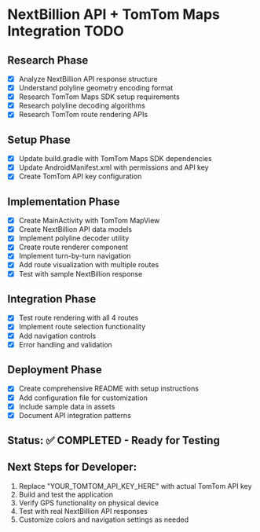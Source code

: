 # NextBillion API + TomTom Maps Integration TODO

## Research Phase
- [x] Analyze NextBillion API response structure
- [x] Understand polyline geometry encoding format
- [x] Research TomTom Maps SDK setup requirements
- [x] Research polyline decoding algorithms
- [x] Research TomTom route rendering APIs

## Setup Phase
- [x] Update build.gradle with TomTom Maps SDK dependencies
- [x] Update AndroidManifest.xml with permissions and API key
- [x] Create TomTom API key configuration

## Implementation Phase
- [x] Create MainActivity with TomTom MapView
- [x] Create NextBillion API data models
- [x] Implement polyline decoder utility
- [x] Create route renderer component
- [x] Implement turn-by-turn navigation
- [x] Add route visualization with multiple routes
- [x] Test with sample NextBillion response

## Integration Phase
- [x] Test route rendering with all 4 routes
- [x] Implement route selection functionality
- [x] Add navigation controls
- [x] Error handling and validation

## Deployment Phase
- [x] Create comprehensive README with setup instructions
- [x] Add configuration file for customization
- [x] Include sample data in assets
- [x] Document API integration patterns

## Status: ✅ COMPLETED - Ready for Testing

## Next Steps for Developer:
1. Replace "YOUR_TOMTOM_API_KEY_HERE" with actual TomTom API key
2. Build and test the application
3. Verify GPS functionality on physical device
4. Test with real NextBillion API responses
5. Customize colors and navigation settings as needed